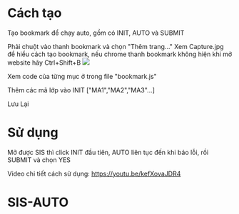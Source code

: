 # Cách tạo

Tạo bookmark để chạy auto, gồm có INIT, AUTO và SUBMIT

Phải chuột vào thanh bookmark và chọn "Thêm trang..."
Xem Capture.jpg để hiểu cách tạo bookmark, nếu chrome thanh bookmark không hiện khi mở website hãy Ctrl+Shift+B
<img src="https://cdn.rawgit.com/YourUserAccount/YourProject/master/DirectoryPath/Example.png" />

Xem code của từng mục ở trong file "bookmark.js"

Thêm các mã lớp vào INIT ["MA1","MA2","MA3"...]

Lưu Lại

# Sử dụng

Mở được SIS thì click INIT đầu tiên, AUTO liên tục đến khi báo lỗi, rồi SUBMIT và chọn YES

Video chi tiết cách sử dụng: https://youtu.be/kefXovaJDR4

# SIS-AUTO
